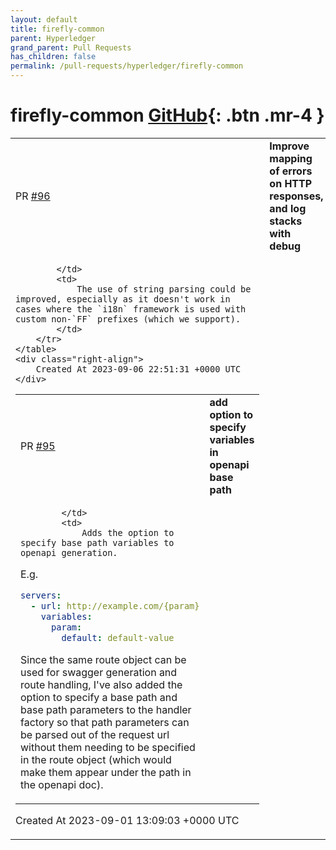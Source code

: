 ```yaml
---
layout: default
title: firefly-common
parent: Hyperledger
grand_parent: Pull Requests
has_children: false
permalink: /pull-requests/hyperledger/firefly-common
---
```


# firefly-common <span class="fs-3 right-align">[GitHub](https://github.com/hyperledger/firefly-common){: .btn .mr-4 }</span>


<div>
    <table>
        <tr>
            <td>
                PR <a href="https://github.com/hyperledger/firefly-common/pull/96" class=".btn">#96</a>
            </td>
            <td>
                <b>
                    Improve mapping of errors on HTTP responses, and log stacks with debug
                </b>
            </td>
        </tr>
        <tr>
            <td>
                
            </td>
            <td>
                The use of string parsing could be improved, especially as it doesn't work in cases where the `i18n` framework is used with custom non-`FF` prefixes (which we support).
            </td>
        </tr>
    </table>
    <div class="right-align">
        Created At 2023-09-06 22:51:31 +0000 UTC
    </div>
</div>

<div>
    <table>
        <tr>
            <td>
                PR <a href="https://github.com/hyperledger/firefly-common/pull/95" class=".btn">#95</a>
            </td>
            <td>
                <b>
                    add option to specify variables in openapi base path
                </b>
            </td>
        </tr>
        <tr>
            <td>
                
            </td>
            <td>
                Adds the option to specify base path variables to openapi generation.

E.g.
```yaml
servers:
  - url: http://example.com/{param}
    variables:
      param:
        default: default-value
```

Since the same route object can be used for swagger generation and route handling, I've also added the option to specify a base path and base path parameters to the handler factory so that path parameters can be parsed out of the request url without them needing to be specified in the route object (which would make them appear under the path in the openapi doc).
            </td>
        </tr>
    </table>
    <div class="right-align">
        Created At 2023-09-01 13:09:03 +0000 UTC
    </div>
</div>


